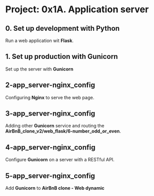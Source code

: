 # Project: 0x1A. Application server

## 0. Set up development with Python 

Run a web application wit **Flask**.

## 1. Set up production with Gunicorn 

Set up the server with **Gunicorn**

## 2-app_server-nginx_config

Configuring **Nginx** to serve the web page.

## 3-app_server-nginx_config

Adding other **Gunicorn** service and routing the **AirBnB_clone_v2/web_flask/6-number_odd_or_even**.

## 4-app_server-nginx_config

Configure **Gunicorn** on a server with a RESTful API.

## 5-app_server-nginx_config

Add **Gunicorn** to **AirBnB clone - Web dynamic**